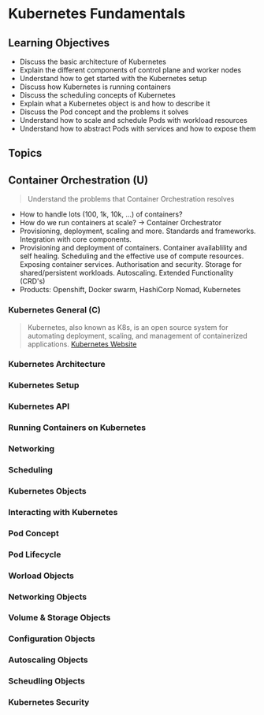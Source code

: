 # Kubernetes Fundamentals

## Learning Objectives

- Discuss the basic architecture of Kubernetes
- Explain the different components of control plane and worker nodes
- Understand how to get started with the Kubernetes setup
- Discuss how Kubernetes is running containers
- Discuss the scheduling concepts of Kubernetes
- Explain what a Kubernetes object is and how to describe it
- Discuss the Pod concept and the problems it solves
- Understand how to scale and schedule Pods with workload resources
- Understand how to abstract Pods with services and how to expose them

## Topics

## Container Orchestration (U)

> Understand the problems that Container Orchestration resolves

- How to handle lots (100, 1k, 10k, ...) of containers?
- How do we run containers at scale? -> Container Orchestrator
- Provisioning, deployment, scaling and more. Standards and frameworks. Integration with core components.
- Provisioning and deployment of containers. Container availablility and self healing. Scheduling and the effective use of compute resources. Exposing container services. Authorisation and security. Storage for shared/persistent workloads. Autoscaling. Extended Functionality (CRD's)
- Products: Openshift, Docker swarm, HashiCorp Nomad, Kubernetes

### Kubernetes General (C)

> Kubernetes, also known as K8s, is an open source system for automating deployment, scaling, and management of containerized applications. [Kubernetes Website](https://kubernetes.io/)

### Kubernetes Architecture

### Kubernetes Setup

### Kubernetes API

### Running Containers on Kubernetes

### Networking

### Scheduling

### Kubernetes Objects

### Interacting with Kubernetes

### Pod Concept

### Pod Lifecycle

### Worload Objects

### Networking Objects

### Volume & Storage Objects

### Configuration Objects

### Autoscaling Objects

### Scheudling Objects

### Kubernetes Security